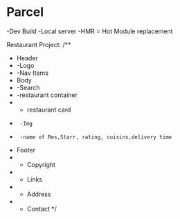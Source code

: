 # Parcel

-Dev Build
-Local server
-HMR = Hot Module replacement

Restaurant Project:
/\*\*

- Header
- -Logo
- -Nav Items
- Body
- -Search
- -restaurant container
- - restaurant card
-      -Img
-      -name of Res,Starr, rating, cuisins,delivery time
- Footer
- - Copyright
- - Links
- - Address
- - Contact
    \*/
